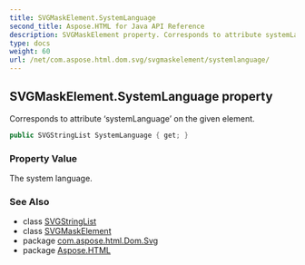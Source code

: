 ```yaml
---
title: SVGMaskElement.SystemLanguage
second_title: Aspose.HTML for Java API Reference
description: SVGMaskElement property. Corresponds to attribute systemLanguage on the given element
type: docs
weight: 60
url: /net/com.aspose.html.dom.svg/svgmaskelement/systemlanguage/
---
```

## SVGMaskElement.SystemLanguage property

Corresponds to attribute ‘systemLanguage’ on the given element.

```java
public SVGStringList SystemLanguage { get; }
```

### Property Value

The system language.

### See Also

* class [SVGStringList](../../../com.aspose.html.dom.svg.datatypes/svgStringlist/)
* class [SVGMaskElement](../)
* package [com.aspose.html.Dom.Svg](../../svgmaskelement/)
* package [Aspose.HTML](../../../)
